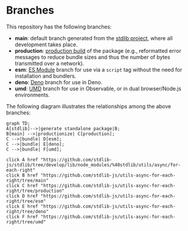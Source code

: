 <!--

@license Apache-2.0

Copyright (c) 2022 The Stdlib Authors.

Licensed under the Apache License, Version 2.0 (the "License");
you may not use this file except in compliance with the License.
You may obtain a copy of the License at

    http://www.apache.org/licenses/LICENSE-2.0

Unless required by applicable law or agreed to in writing, software
distributed under the License is distributed on an "AS IS" BASIS,
WITHOUT WARRANTIES OR CONDITIONS OF ANY KIND, either express or implied.
See the License for the specific language governing permissions and
limitations under the License.

-->

# Branches

This repository has the following branches:

-   **main**: default branch generated from the [stdlib project][stdlib-url], where all development takes place.
-   **production**: [production build][production-url] of the package (e.g., reformatted error messages to reduce bundle sizes and thus the number of bytes transmitted over a network).
-   **esm**: [ES Module][esm-url] branch for use via a `script` tag without the need for installation and bundlers.
-   **deno**: [Deno][deno-url] branch for use in Deno.
-   **umd**: [UMD][umd-url] branch for use in Observable, or in dual browser/Node.js environments.

The following diagram illustrates the relationships among the above branches:

```mermaid
graph TD;
A[stdlib]-->|generate standalone package|B;
B[main] -->|productionize| C[production];
C -->|bundle| D[esm];
C -->|bundle| E[deno];
C -->|bundle| F[umd];

click A href "https://github.com/stdlib-js/stdlib/tree/develop/lib/node_modules/%40stdlib/utils/async/for-each-right"
click B href "https://github.com/stdlib-js/utils-async-for-each-right/tree/main"
click C href "https://github.com/stdlib-js/utils-async-for-each-right/tree/production"
click D href "https://github.com/stdlib-js/utils-async-for-each-right/tree/esm"
click E href "https://github.com/stdlib-js/utils-async-for-each-right/tree/deno"
click F href "https://github.com/stdlib-js/utils-async-for-each-right/tree/umd"
```

[stdlib-url]: https://github.com/stdlib-js/stdlib/tree/develop/lib/node_modules/%40stdlib/utils/async/for-each-right
[production-url]: https://github.com/stdlib-js/utils-async-for-each-right/tree/production
[deno-url]: https://github.com/stdlib-js/utils-async-for-each-right/tree/deno
[umd-url]: https://github.com/stdlib-js/utils-async-for-each-right/tree/umd
[esm-url]: https://github.com/stdlib-js/utils-async-for-each-right/tree/esm